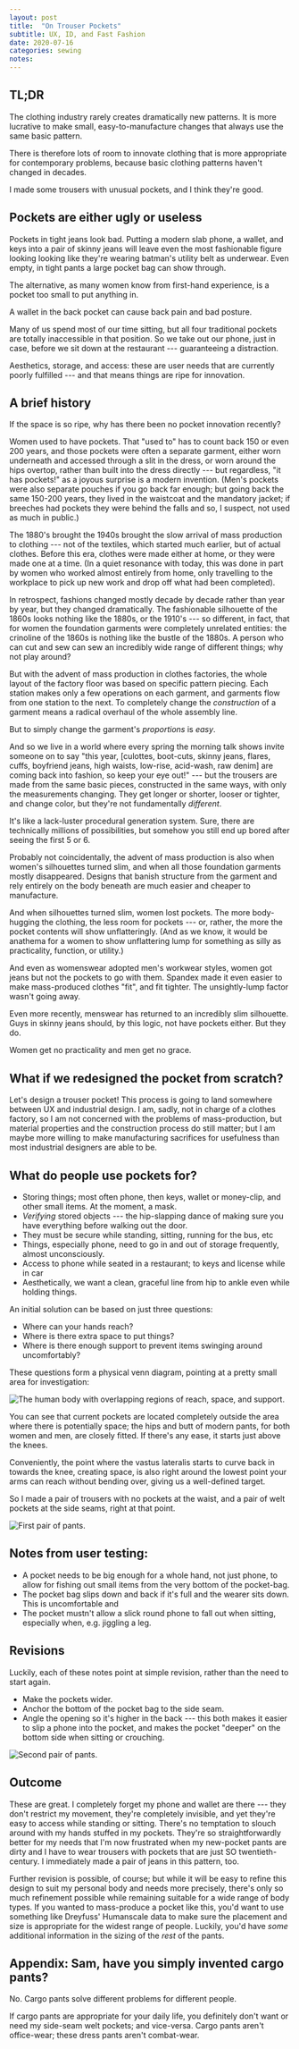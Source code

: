 ```yaml
---
layout: post
title:  "On Trouser Pockets"
subtitle: UX, ID, and Fast Fashion
date: 2020-07-16
categories: sewing
notes:
---
```

## TL;DR

The clothing industry rarely creates dramatically new patterns. It is more lucrative to make small, easy-to-manufacture changes that always use the same basic pattern.

There is therefore lots of room to innovate clothing that is more appropriate for contemporary problems, because basic clothing patterns haven't changed in decades.

I made some trousers with unusual pockets, and I think they're good.


## Pockets are either ugly or useless

Pockets in tight jeans look bad. Putting a modern slab phone, a wallet, and keys into a pair of skinny jeans will leave even the most fashionable figure looking looking like they're wearing batman's utility belt as underwear. Even empty, in tight pants a large pocket bag can show through.

The alternative, as many women know from first-hand experience, is a pocket too small to put anything in.

A wallet in the back pocket can cause back pain and bad posture.

Many of us spend most of our time sitting, but all four traditional pockets are totally inaccessible in that position. So we take out our phone, just in case, before we sit down at the restaurant --- guaranteeing a distraction.

Aesthetics, storage, and access: these are user needs that are currently poorly fulfilled --- and that means things are ripe for innovation.

## A brief history

If the space is so ripe, why has there been no pocket innovation recently?

Women used to have pockets. That "used to" has to count back 150 or even 200 years, and those pockets were often a separate garment, either worn underneath and accessed through a slit in the dress, or worn around the hips overtop, rather than built into the dress directly --- but regardless, "it has pockets!" as a joyous surprise is a modern invention. (Men's pockets were also separate pouches if you go back far enough; but going back the same 150-200 years, they lived in the waistcoat and the mandatory jacket; if breeches had pockets they were behind the falls and so, I suspect, not used as much in public.)

The 1880's brought the 1940s brought the slow arrival of mass production to clothing --- not of the textiles, which started much earlier, but of actual clothes. Before this era, clothes were made either at home, or they were made one at a time. (In a quiet resonance with today, this was done in part by women who worked almost entirely from home, only travelling to the workplace to pick up new work and drop off what had been completed).

In retrospect, fashions changed mostly decade by decade rather than year by year, but they changed dramatically. The fashionable silhouette of the 1860s looks nothing like the 1880s, or the 1910's --- so different, in fact, that for women the foundation garments were completely unrelated entities: the crinoline of the 1860s is nothing like the bustle of the 1880s. A person who can cut and sew can sew an incredibly wide range of different things; why not play around?

But with the advent of mass production in clothes factories, the whole layout of the factory floor was based on specific pattern piecing. Each station makes only a few operations on each garment, and garments flow from one station to the next. To completely change the *construction* of a garment means a radical overhaul of the whole assembly line.

But to simply change the garment's *proportions* is *easy*.

And so we live in a world where every spring the morning talk shows invite someone on to say "this year, [culottes, boot-cuts, skinny jeans, flares, cuffs, boyfriend jeans, high waists, low-rise, acid-wash, raw denim] are coming back into fashion, so keep your eye out!" --- but the trousers are made from the same basic pieces, constructed in the same ways, with only the measurements changing. They get longer or shorter, looser or tighter, and change color, but they're not fundamentally *different*.

It's like a lack-luster procedural generation system. Sure, there are technically millions of possibilities, but somehow you still end up bored after seeing the first 5 or 6.

Probably not coincidentally, the advent of mass production is also when women's silhouettes turned slim, and when all those foundation garments mostly disappeared. Designs that banish structure from the garment and rely entirely on the body beneath are much easier and cheaper to manufacture.

And when silhouettes turned slim, women lost pockets. The more body-hugging the clothing, the less room for pockets --- or, rather, the more the pocket contents will show unflatteringly. (And as we know, it would be anathema for a women to show unflattering lump for something as silly as practicality, function, or utility.)

And even as womenswear adopted men's workwear styles, women got jeans but not the pockets to go with them. Spandex made it even easier to make mass-produced clothes "fit", and fit tighter. The unsightly-lump factor wasn't going away.

Even more recently, menswear has returned to an incredibly slim silhouette. Guys in skinny jeans should, by this logic, not have pockets either. But they do.

Women get no practicality and men get no grace.

## What if we redesigned the pocket from scratch?

Let's design a trouser pocket! This process is going to land somewhere between UX and industrial design. I am, sadly, not in charge of a clothes factory, so I am not concerned with the problems of mass-production, but material properties and the construction process do still matter; but I am maybe more willing to make manufacturing sacrifices for usefulness than most industrial designers are able to be.

## What do people use pockets for?

- Storing things; most often phone, then keys, wallet or money-clip, and other small items. At the moment, a mask.
- *Verifying* stored objects --- the hip-slapping dance of making sure you have everything before walking out the door.
- They must be secure while standing, sitting, running for the bus, etc
- Things, especially phone, need to go in and out of storage frequently, almost unconsciously.
- Access to phone while seated in a restaurant; to keys and license while in car
- Aesthetically, we want a clean, graceful line from hip to ankle even while holding things.

An initial solution can be based on just three questions:
- Where can your hands reach?
- Where is there extra space to put things?
- Where is there enough support to prevent items swinging around uncomfortably?

These questions form a physical venn diagram, pointing at a pretty small area for investigation:

![The human body with overlapping regions of reach, space, and support.](/assets/images/pocket_venn.png)

You can see that current pockets are located completely outside the area where there is potentially space; the hips and butt of modern pants, for both women and men, are closely fitted. If there's any ease, it starts just above the knees.

Conveniently, the point where the vastus lateralis starts to curve back in towards the knee, creating space, is also right around the lowest point your arms can reach without bending over, giving us a well-defined target.

So I made a pair of trousers with no pockets at the waist, and a pair of welt pockets at the side seams, right at that point.

![First pair of pants.](/assets/images/pants1.jpg)

## Notes from user testing:
- A pocket needs to be big enough for a whole hand, not just phone, to allow for fishing out small items from the very bottom of the pocket-bag.
- The pocket bag slips down and back if it's full and the wearer sits down. This is uncomfortable and
- The pocket mustn't allow a slick round phone to fall out when sitting, especially when, e.g. jiggling a leg.

## Revisions
Luckily, each of these notes point at simple revision, rather than the need to start again.

- Make the pockets wider.
- Anchor the bottom of the pocket bag to the side seam.
- Angle the opening so it's higher in the back --- this both makes it easier to slip a phone into the pocket, and makes the pocket "deeper" on the bottom side when sitting or crouching.

![Second pair of pants.](/assets/images/pants2.jpg)

## Outcome

These are great. I completely forget my phone and wallet are there --- they don't restrict my movement, they're completely invisible, and yet they're easy to access while standing or sitting. There's no temptation to slouch around with my hands stuffed in my pockets. They're so straightforwardly better for my needs that I'm now frustrated when my new-pocket pants are dirty and I have to wear trousers with pockets that are just SO twentieth-century. I immediately made a pair of jeans in this pattern, too.

Further revision is possible, of course; but while it will be easy to refine this design to suit my personal body and needs more precisely, there's only so much refinement possible while remaining suitable for a wide range of body types. If you wanted to mass-produce a pocket like this, you'd want to use something like Dreyfuss' Humanscale data to make sure the placement and size is appropriate for the widest range of people. Luckily, you'd have *some* additional information in the sizing of the *rest* of the pants.

## Appendix: Sam, have you simply invented cargo pants?

No. Cargo pants solve different problems for different people.

If cargo pants are appropriate for your daily life, you definitely don't want or need my side-seam welt pockets; and vice-versa. Cargo pants aren't office-wear; these dress pants aren't combat-wear.
